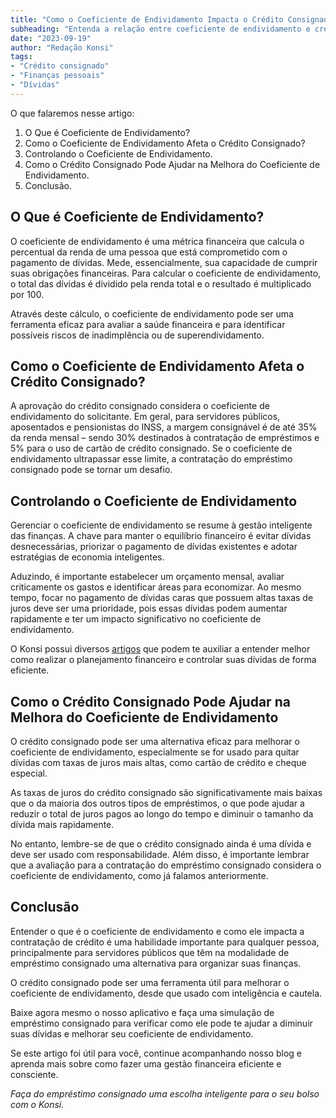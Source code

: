 ```yaml
---
title: "Como o Coeficiente de Endividamento Impacta o Crédito Consignado"
subheading: "Entenda a relação entre coeficiente de endividamento e crédito consignado, e como adotar estratégias inteligentes para melhorar sua saúde financeira."
date: "2023-09-19"
author: "Redação Konsi"
tags:
- "Crédito consignado"
- "Finanças pessoais"
- "Dívidas"
---
```


O que falaremos nesse artigo:

1. O Que é Coeficiente de Endividamento?
2. Como o Coeficiente de Endividamento Afeta o Crédito Consignado?
3. Controlando o Coeficiente de Endividamento.
4. Como o Crédito Consignado Pode Ajudar na Melhora do Coeficiente de Endividamento.
5. Conclusão.

## **O Que é Coeficiente de Endividamento?**

O coeficiente de endividamento é uma métrica financeira que calcula o percentual da renda de uma pessoa que está comprometido com o pagamento de dívidas. Mede, essencialmente, sua capacidade de cumprir suas obrigações financeiras. Para calcular o coeficiente de endividamento, o total das dívidas é dividido pela renda total e o resultado é multiplicado por 100.

Através deste cálculo, o coeficiente de endividamento pode ser uma ferramenta eficaz para avaliar a saúde financeira e para identificar possíveis riscos de inadimplência ou de superendividamento.

## **Como o Coeficiente de Endividamento Afeta o Crédito Consignado?**

A aprovação do crédito consignado considera o coeficiente de endividamento do solicitante. Em geral, para servidores públicos, aposentados e pensionistas do INSS, a margem consignável é de até 35% da renda mensal – sendo 30% destinados à contratação de empréstimos e 5% para o uso de cartão de crédito consignado. Se o coeficiente de endividamento ultrapassar esse limite, a contratação do empréstimo consignado pode se tornar um desafio.

## **Controlando o Coeficiente de Endividamento**

Gerenciar o coeficiente de endividamento se resume à gestão inteligente das finanças. A chave para manter o equilíbrio financeiro é evitar dívidas desnecessárias, priorizar o pagamento de dívidas existentes e adotar estratégias de economia inteligentes.

Aduzindo, é importante estabelecer um orçamento mensal, avaliar criticamente os gastos e identificar áreas para economizar. Ao mesmo tempo, focar no pagamento de dívidas caras que possuem altas taxas de juros deve ser uma prioridade, pois essas dívidas podem aumentar rapidamente e ter um impacto significativo no coeficiente de endividamento.

O Konsi possui diversos [artigos](https://konsi.com.br/postagens/) que podem te auxiliar a entender melhor como realizar o planejamento financeiro e controlar suas dívidas de forma eficiente.

## **Como o Crédito Consignado Pode Ajudar na Melhora do Coeficiente de Endividamento**

O crédito consignado pode ser uma alternativa eficaz para melhorar o coeficiente de endividamento, especialmente se for usado para quitar dívidas com taxas de juros mais altas, como cartão de crédito e cheque especial.

As taxas de juros do crédito consignado são significativamente mais baixas que o da maioria dos outros tipos de empréstimos, o que pode ajudar a reduzir o total de juros pagos ao longo do tempo e diminuir o tamanho da dívida mais rapidamente.

No entanto, lembre-se de que o crédito consignado ainda é uma dívida e deve ser usado com responsabilidade. Além disso, é importante lembrar que a avaliação para a contratação do empréstimo consignado considera o coeficiente de endividamento, como já falamos anteriormente.

## **Conclusão**

Entender o que é o coeficiente de endividamento e como ele impacta a contratação de crédito é uma habilidade importante para qualquer pessoa, principalmente para servidores públicos que têm na modalidade de empréstimo consignado uma alternativa para organizar suas finanças.

O crédito consignado pode ser uma ferramenta útil para melhorar o coeficiente de endividamento, desde que usado com inteligência e cautela.

Baixe agora mesmo o nosso aplicativo e faça uma simulação de empréstimo consignado para verificar como ele pode te ajudar a diminuir suas dívidas e melhorar seu coeficiente de endividamento.

Se este artigo foi útil para você, continue acompanhando nosso blog e aprenda mais sobre como fazer uma gestão financeira eficiente e consciente.

*Faça do empréstimo consignado uma escolha inteligente para o seu bolso com o Konsi.*